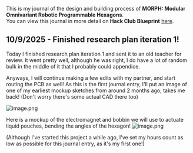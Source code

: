 <!--
  ===================    !!READ THIS NOTICE!!   ====================
  DO NOT edit this file manually. Your changes WILL BE OVERWRITTEN!
  This journal is auto generated and updated by Hack Club Blueprint.
  To edit this file, please edit your journal entries on Blueprint.
  ==================================================================
-->

This is my journal of the design and building process of **MORPH: Modular Omnivariant Robotic Programmable Hexagons**.  
You can view this journal in more detail on **Hack Club Blueprint** [here](https://blueprint.hackclub.com/projects/338).


## 10/9/2025 - Finished research plan iteration 1!  

Today I finished research plan iteration 1 and sent it to an old teacher for review.
It went pretty well, although he was right, I do have a lot of random bulk in the middle of it that I probably could appendice.

Anyways, I will continue making a few edits with my partner, and start routing the PCB as well!
As this is the first journal entry, I'll put an image of one of my earliest mockup sketches from around 2 months ago; takes me back! (Don't worry there's some actual CAD there too)

![image.png](https://blueprint.hackclub.com/user-attachments/blobs/proxy/eyJfcmFpbHMiOnsiZGF0YSI6MTE2NywicHVyIjoiYmxvYl9pZCJ9fQ==--05d8d569dfc1c60ef60741a4df83f648dcfd9e3f/image.png)

Here is a mockup of the electromagnet and bobbin we will use to actuate liquid pouches, bending the angles of the hexagon!
![image.png](https://blueprint.hackclub.com/user-attachments/blobs/proxy/eyJfcmFpbHMiOnsiZGF0YSI6MTE2OCwicHVyIjoiYmxvYl9pZCJ9fQ==--bab490fc6a655c9e4ca6671129bea30de3cb1b34/image.png)

(Although I've started this project a while ago, I've set my hours count as low as possible for this journal entry, as it's my first one!)

  

